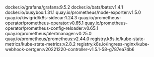 docker.io/grafana/grafana:9.5.2
docker.io/bats/bats:v1.4.1
docker.io/busybox:1.31.1
quay.io/prometheus/node-exporter:v1.5.0
quay.io/kiwigrid/k8s-sidecar:1.24.3
quay.io/prometheus-operator/prometheus-operator:v0.65.1
quay.io/prometheus-operator/prometheus-config-reloader:v0.65.1
quay.io/prometheus/alertmanager:v0.25.0
quay.io/prometheus/prometheus:v2.44.0
registry.k8s.io/kube-state-metrics/kube-state-metrics:v2.8.2
registry.k8s.io/ingress-nginx/kube-webhook-certgen:v20221220-controller-v1.5.1-58-g787ea74b6